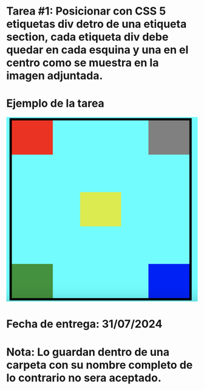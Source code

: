 # Tarea #1: Posicionar con CSS 5 etiquetas div detro de una etiqueta section, cada etiqueta div debe quedar en cada esquina y una en el centro como se muestra en la imagen adjuntada.

# Ejemplo de la tarea
![Ejemplo:](imagen.png)
# Fecha de entrega: 31/07/2024

# Nota: Lo guardan dentro de una carpeta con su nombre completo de lo contrario no sera aceptado.
